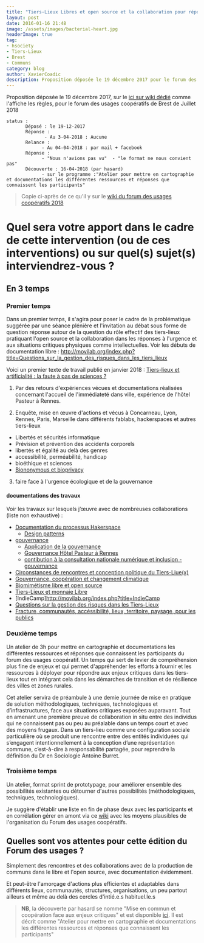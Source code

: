 ```yaml
---
title: "Tiers-Lieux Libres et open source et la collaboration pour répondre aux enjeux critiques"
layout: post
date: 2016-01-16 21:48
image: /assets/images/bacterial-heart.jpg
headerImage: true
tag:
- hsociety
- Tiers-Lieux
- Brest
- Communs
category: blog
author: XavierCoadic
description: Proposition déposée le 19 décembre 2017 pour le forum des usages coopératifs de Brest de Juillet 2018
---
```


Proposition déposée le 19 décembre 2017, sur le [ici sur wiki dédié](http://forum-usages-cooperatifs.net/index.php/Contrib:Tiers-Lieux_:_L%27open_source_et_la_collaboration_pour_r%C3%A9pondre_aux_enjeux_critiques) comme l'affiche les règles, pour le forum des usages coopératifs de Brest de Juillet 2018


```
status : 
       Déposé : le 19-12-2017
       Réponse :
              - Au 3-04-2018 : Aucune
       Relance : 
             - Au 04-04-2018 : par mail + facebook
       Réponse : 
             - "Nous n'avions pas vu"  - "le format ne nous convient pas"
       Découverte : 16-04-2018 (par hasard)
             - sur le programme :"Atelier pour mettre en cartographie et documentations les différentes ressources et réponses que connaissent les participants"
```             

> Copie ci-après de ce qu'il y sur le [wiki du forum des usages coopératifs 2018](http://forum-usages-cooperatifs.net/index.php/Contrib:Tiers-Lieux_:_L%27open_source_et_la_collaboration_pour_r%C3%A9pondre_aux_enjeux_critiques)

# Quel sera votre apport dans le cadre de cette intervention (ou de ces interventions) ou sur quel(s) sujet(s) interviendrez-vous ?

## En 3 temps

### Premier temps

Dans un premier temps, il s'agira pour poser le cadre de la problématique suggérée par une séance plénière et l'invitation au débat sous forme de question réponse autour de la question du rôle effectif des tiers-lieux pratiquant l'open source et la collaboration dans les réponses à l'urgence et aux situations critiques physiques comme intellectuelles. Voir les débuts de documentation libre : <http://movilab.org/index.php?title=Questions_sur_la_gestion_des_risques_dans_les_tiers_lieux>

Voici un premier texte de travail publié en janvier 2018 : [Tiers-lieux et artificialité : la faute à pas de sciences ?](https://xavcc.github.io/tilios-sciences/)

1. Par des retours d'expériences vécues et documentations réalisées concernant l'accueil de l'immédiateté dans ville, expérience de l'hôtel Pasteur à Rennes.

2. Enquête, mise en œuvre d'actions et vécus à Concarneau, Lyon, Rennes, Paris, Marseille dans différents fablabs, hackerspaces et autres tiers-lieux

  * Libertés et sécurités informatique
  * Prévision et prévention des accidents corporels
  * libertés et égalité au delà des genres
  * accessibilité, perméabilité, handicap
  * bioéthique et sciences
  * [Biononymous et bioprivacy](https://xavcc.github.io/biononymous)

3. faire face à l'urgence écologique et de la gouvernance

#### documentations des travaux

Voir les travaux sur lesquels j’œuvre avec de nombreuses collaborations (liste non exhaustive) :

+ [Documentation du processus Hakerspace](http://movilab.org/index.php?title=HackerSpace) 
  + [Design patterns](https://xavcc.github.io/tilios-design)
+ [gouvernance](https://xavcc.github.io/tags/#gouvernance)
   + [Application de la gouvernance](https://lebiome.github.io/#LeBiome/gouvernance)
   + [Gouvernance Hôtel Pasteur à Rennes](https://notesondesign.org/hotel-pasteur)
   + [contibution à la consultation nationale numérique et inclusion - gouvernance](https://strategie.societenumerique.gouv.fr/topic/38/les-%C3%A9cueils-de-gouvernance-%C3%A0-%C3%A9viter/5)
+ [Circonstances de rencontres et conception politique du Tiers-Liue(x)](http://movilab.org/index.php?title=Etapes_vers_une_conception_politique_du_tiers-lieu/En_cours)
+ [Gouvernance, coopération et changement climatique](https://xavcc.github.io/climate)
+ [Biomimétisme libre et open source](http://movilab.org/index.php?title=BILIOS:_Biomim%C3%A9tisme_Libre_et_Open_Source._Camp_2017)
+ [Tiers-Lieux et monnaie Libre](http://movilab.org/index.php?title=Tiers-lieux_et_monnaie_libre)
+ [IndieCamp]http://movilab.org/index.php?title=IndieCamp
+ [Questions sur la gestion des risques dans les Tiers-Lieux](http://movilab.org/index.php?title=Questions_sur_la_gestion_des_risques_dans_les_tiers_lieux>)
+ [Fracture, communautés, accéssibilité, lieux, territoire, paysage, pour les publics](https://strategie.societenumerique.gouv.fr/topic/79/fracture-communaut%C3%A9s-acc%C3%A9ssibilit%C3%A9-lieux-territoire-paysage-pour-les-publics)

### Deuxième temps

Un atelier de 3h pour mettre en cartographie et documentations les différentes ressources et réponses que connaissent les participants du forum des usages coopératif. Un temps qui sert de levier de compréhension plus fine de enjeux et qui permet d'appréhender les efforts à fournir et les ressources à déployer pour répondre aux enjeux critiques dans les tiers-lieux tout en intégrant cela dans les démarches de transition et de résilience des villes et zones rurales.

Cet atelier servira de préambule à une demie journée de mise en pratique de solution méthodologiques, techniques, technologiques et d’infrastructures, face aux situations critiques exposées auparavant. Tout en amenant une première preuve de collaboration in situ entre des individus qui ne connaissent pas ou peu au préalable dans un temps court et avec des moyens frugaux. Dans un tiers-lieu comme une configuration sociale particulière où se produit une rencontre entre des entités individuées qui s’engagent intentionnellement à la conception d’une représentation commune, c’est-à-dire à responsabilité partagée, pour reprendre la définition du Dr en Sociologie Antoine Burret.

### Troisième temps

Un atelier, format sprint de prototypage, pour améliorer ensemble des possibilités existantes ou détourner d'autres possibilités (méthodologiques, techniques, technologiques).

Je suggère d'établir une liste en fin de phase deux avec les participants et en corrélation gérer en amont via ce [wiki](http://forum-usages-cooperatifs.net/index.php/Contrib:Tiers-Lieux_:_L%27open_source_et_la_collaboration_pour_r%C3%A9pondre_aux_enjeux_critiques) avec les moyens plausibles de l'organisation du Forum des usages coopératifs.

## Quelles sont vos attentes pour cette édition du Forum des usages ?

Simplement des rencontres et des collaborations avec de la production de communs dans le libre et l'open source, avec documentation évidemment.

Et peut-être l'amorçage d'actions plus efficientes et adaptables dans différents lieux, communautés, structures, organisations, un peu partout ailleurs et même au delà des cercles d'intié.e.s habituel.le.s

> **NB**, la découverte par hasard se nomme "Mise en commun et coopération face aux enjeux critiques" et est disponible [ici](http://forum-usages-cooperatifs.net/index.php/Mise_en_commun_et_coop%C3%A9ration_face_aux_enjeux_critiques). Il est décrit comme "Atelier pour mettre en cartographie et documentations les différentes ressources et réponses que connaissent les participants"
